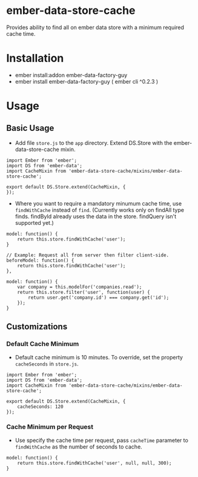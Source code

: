 # ember-data-store-cache
Provides ability to find all on ember data store with a minimum required cache time.

# Installation
 * ember install:addon ember-data-factory-guy
 * ember install ember-data-factory-guy ( ember cli ^0.2.3 )

# Usage

## Basic Usage
 * Add file `store.js` to the `app` directory. Extend DS.Store with the
ember-data-store-cache mixin.

```
import Ember from 'ember';
import DS from 'ember-data';
import CacheMixin from 'ember-data-store-cache/mixins/ember-data-store-cache';

export default DS.Store.extend(CacheMixin, {
});
```

 * Where you want to require a mandatory minumum cache time, use `findWithCache`
instead of `find`. (Currently works only on findAll type finds. findById
already uses the data in the store. findQuery isn't supported yet.)

```
model: function() {
    return this.store.findWithCache('user');
}
```

```
// Example: Request all from server then filter client-side.
beforeModel: function() {
    return this.store.findWithCache('user');
},

model: function() {
    var company = this.modelFor('companies.read');
    return this.store.filter('user', function(user) {
        return user.get('company.id') === company.get('id');
    });
}
```

## Customizations

### Default Cache Minimum
 * Default cache minimum is 10 minutes. To override, set the property 
`cacheSeconds` in `store.js`.


```
import Ember from 'ember';
import DS from 'ember-data';
import CacheMixin from 'ember-data-store-cache/mixins/ember-data-store-cache';

export default DS.Store.extend(CacheMixin, {
    cacheSeconds: 120
});
```

### Cache Minimum per Request
 * Use specify the cache time per request, pass `cacheTime` parameter to 
`findWithCache` as the number of seconds to cache.

```
model: function() {
    return this.store.findWithCache('user', null, null, 300);
}
```
